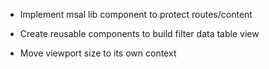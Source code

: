 
- Implement msal lib component to protect routes/content

- Create reusable components to build filter data table view
- Move viewport size to its own context

